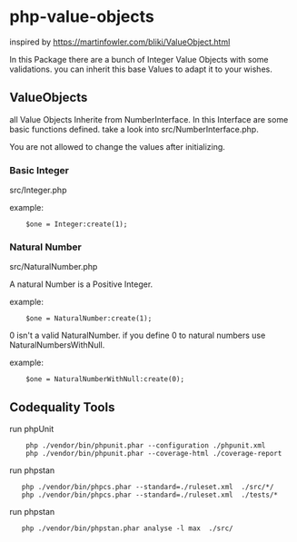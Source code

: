 # php-value-objects

inspired by https://martinfowler.com/bliki/ValueObject.html

In this Package there are a bunch of Integer Value Objects with some validations.
you can inherit this base Values to adapt it to your wishes.

## ValueObjects

all Value Objects Inherite from NumberInterface. In this Interface are some basic functions defined.
take a look into src/NumberInterface.php.

You are not allowed to change the values after initializing.

### Basic Integer
src/Integer.php



example: 
```
    $one = Integer:create(1);
```

### Natural Number 
src/NaturalNumber.php 

A natural Number is a Positive Integer.

example:
```
    $one = NaturalNumber:create(1);
```

0 isn't a valid NaturalNumber. if you define 0 to natural numbers use NaturalNumbersWithNull.

example:
```
    $one = NaturalNumberWithNull:create(0);
```

## Codequality Tools
run phpUnit
```
    php ./vendor/bin/phpunit.phar --configuration ./phpunit.xml
    php ./vendor/bin/phpunit.phar --coverage-html ./coverage-report
```
 
run phpstan
```
   php ./vendor/bin/phpcs.phar --standard=./ruleset.xml  ./src/*/
   php ./vendor/bin/phpcs.phar --standard=./ruleset.xml  ./tests/*
```
run phpstan
```
   php ./vendor/bin/phpstan.phar analyse -l max  ./src/
```
